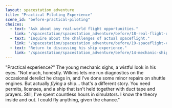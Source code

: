 ```yaml
---
layout: spacestation_adventure
title: "Practical Piloting Experience"
scene_id: "before-practical-piloting"
choices:
  - text: "Ask about any real-world flight opportunities."
    link: "/spacestation/spacestation_adventure/before/18-real-flight-opportunities/"
  - text: "Inquire about the challenges of actual spaceflight."
    link: "/spacestation/spacestation_adventure/before/19-spaceflight-challenges/"
  - text: "Return to discussing his ship experience."
    link: "/spacestation/spacestation_adventure/before/14-mechanic-ship-experience/"
---
```


"Practical experience?" The young mechanic sighs, a wistful look in his eyes. "Not much, honestly. Wilkins lets me run diagnostics on the occasional derelict he drags in, and I've done some minor repairs on shuttle engines. But actually *flying* a ship... that's a different story. You need permits, licenses, and a ship that isn't held together with duct tape and prayers. Still, I've spent countless hours in simulators. I know the theory inside and out. I could fly anything, given the chance."
